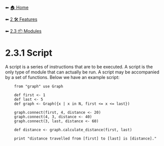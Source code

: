 ⬅ [🏠 Home](../../README.md)

⬅ [2 🛠 Features](../README.md)

⬅ [2.3 📦 Modules](README.md)

# 2.3.1 Script

A script is a series of instructions that are to be executed.
A script is the only type of module that can actually be run.
A script may be accompanied by a set of functions.
Below we have an example script:
```
    from "graph" use Graph
    
    def first <- 1
    def last <- 5
    def graph <- Graph({x | x in N, first <= x <= last})
    
    graph.connect(first, 4, distance <- 20)
    graph.connect(4, 3, distance <- 40)
    graph.connect(3, last, distance <- 60)

    def distance <- graph.calculate_distance(first, last)
    
    print "distance travelled from [first] to [last] is [distance]."
```
